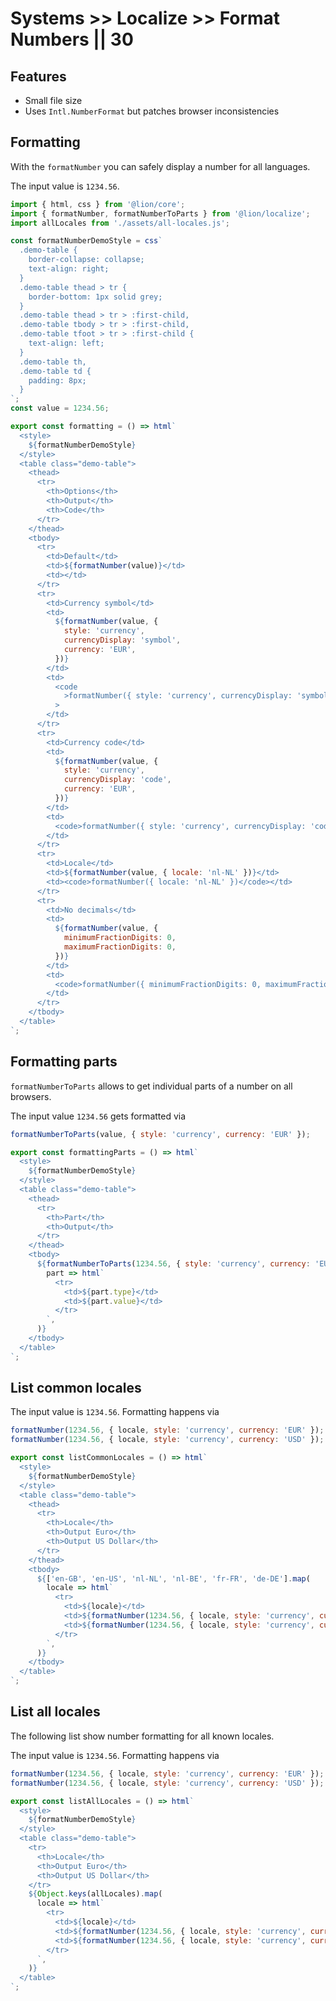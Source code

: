 # Systems >> Localize >> Format Numbers || 30

## Features

- Small file size
- Uses `Intl.NumberFormat` but patches browser inconsistencies

## Formatting

With the `formatNumber` you can safely display a number for all languages.

The input value is `1234.56`.

```js script
import { html, css } from '@lion/core';
import { formatNumber, formatNumberToParts } from '@lion/localize';
import allLocales from './assets/all-locales.js';

const formatNumberDemoStyle = css`
  .demo-table {
    border-collapse: collapse;
    text-align: right;
  }
  .demo-table thead > tr {
    border-bottom: 1px solid grey;
  }
  .demo-table thead > tr > :first-child,
  .demo-table tbody > tr > :first-child,
  .demo-table tfoot > tr > :first-child {
    text-align: left;
  }
  .demo-table th,
  .demo-table td {
    padding: 8px;
  }
`;
const value = 1234.56;
```

```js preview-story
export const formatting = () => html`
  <style>
    ${formatNumberDemoStyle}
  </style>
  <table class="demo-table">
    <thead>
      <tr>
        <th>Options</th>
        <th>Output</th>
        <th>Code</th>
      </tr>
    </thead>
    <tbody>
      <tr>
        <td>Default</td>
        <td>${formatNumber(value)}</td>
        <td></td>
      </tr>
      <tr>
        <td>Currency symbol</td>
        <td>
          ${formatNumber(value, {
            style: 'currency',
            currencyDisplay: 'symbol',
            currency: 'EUR',
          })}
        </td>
        <td>
          <code
            >formatNumber({ style: 'currency', currencyDisplay: 'symbol', currency: 'EUR' })</code
          >
        </td>
      </tr>
      <tr>
        <td>Currency code</td>
        <td>
          ${formatNumber(value, {
            style: 'currency',
            currencyDisplay: 'code',
            currency: 'EUR',
          })}
        </td>
        <td>
          <code>formatNumber({ style: 'currency', currencyDisplay: 'code', currency: 'EUR' })</code>
        </td>
      </tr>
      <tr>
        <td>Locale</td>
        <td>${formatNumber(value, { locale: 'nl-NL' })}</td>
        <td><code>formatNumber({ locale: 'nl-NL' })</code></td>
      </tr>
      <tr>
        <td>No decimals</td>
        <td>
          ${formatNumber(value, {
            minimumFractionDigits: 0,
            maximumFractionDigits: 0,
          })}
        </td>
        <td>
          <code>formatNumber({ minimumFractionDigits: 0, maximumFractionDigits: 0, })</code>
        </td>
      </tr>
    </tbody>
  </table>
`;
```

## Formatting parts

`formatNumberToParts` allows to get individual parts of a number on all browsers.

The input value `1234.56` gets formatted via

```js
formatNumberToParts(value, { style: 'currency', currency: 'EUR' });
```

```js preview-story
export const formattingParts = () => html`
  <style>
    ${formatNumberDemoStyle}
  </style>
  <table class="demo-table">
    <thead>
      <tr>
        <th>Part</th>
        <th>Output</th>
      </tr>
    </thead>
    <tbody>
      ${formatNumberToParts(1234.56, { style: 'currency', currency: 'EUR' }).map(
        part => html`
          <tr>
            <td>${part.type}</td>
            <td>${part.value}</td>
          </tr>
        `,
      )}
    </tbody>
  </table>
`;
```

## List common locales

The input value is `1234.56`.
Formatting happens via

```js
formatNumber(1234.56, { locale, style: 'currency', currency: 'EUR' });
formatNumber(1234.56, { locale, style: 'currency', currency: 'USD' });
```

```js preview-story
export const listCommonLocales = () => html`
  <style>
    ${formatNumberDemoStyle}
  </style>
  <table class="demo-table">
    <thead>
      <tr>
        <th>Locale</th>
        <th>Output Euro</th>
        <th>Output US Dollar</th>
      </tr>
    </thead>
    <tbody>
      ${['en-GB', 'en-US', 'nl-NL', 'nl-BE', 'fr-FR', 'de-DE'].map(
        locale => html`
          <tr>
            <td>${locale}</td>
            <td>${formatNumber(1234.56, { locale, style: 'currency', currency: 'EUR' })}</td>
            <td>${formatNumber(1234.56, { locale, style: 'currency', currency: 'USD' })}</td>
          </tr>
        `,
      )}
    </tbody>
  </table>
`;
```

## List all locales

The following list show number formatting for all known locales.

The input value is `1234.56`.
Formatting happens via

```js
formatNumber(1234.56, { locale, style: 'currency', currency: 'EUR' });
formatNumber(1234.56, { locale, style: 'currency', currency: 'USD' });
```

```js preview-story
export const listAllLocales = () => html`
  <style>
    ${formatNumberDemoStyle}
  </style>
  <table class="demo-table">
    <tr>
      <th>Locale</th>
      <th>Output Euro</th>
      <th>Output US Dollar</th>
    </tr>
    ${Object.keys(allLocales).map(
      locale => html`
        <tr>
          <td>${locale}</td>
          <td>${formatNumber(1234.56, { locale, style: 'currency', currency: 'EUR' })}</td>
          <td>${formatNumber(1234.56, { locale, style: 'currency', currency: 'USD' })}</td>
        </tr>
      `,
    )}
  </table>
`;
```
